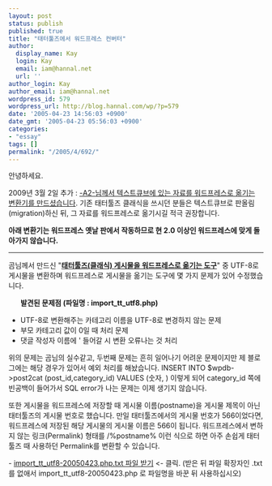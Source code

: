 ```yaml
---
layout: post
status: publish
published: true
title: "태터툴즈에서 워드프레스 컨버터"
author:
  display_name: Kay
  login: Kay
  email: iam@hannal.net
  url: ''
author_login: Kay
author_email: iam@hannal.net
wordpress_id: 579
wordpress_url: http://blog.hannal.com/wp/?p=579
date: '2005-04-23 14:56:03 +0900'
date_gmt: '2005-04-23 05:56:03 +0900'
categories:
- "essay"
tags: []
permalink: "/2005/4/692/"
---
```

<p>안녕하세요.</p>
<p>2009년 3월 2일 추가 : <a href="http://ani2life.egloos.com/4201068">-A2-님께서 텍스트큐브에 있는 자료를 워드프레스로 옮기는 변환기를 만드셨습니다</a>. 기존 태터툴즈 클래식을 쓰시던 분들은 텍스트큐브로 판올림(migration)하신 뒤, 그 자료를 워드프레스로 옮기시길 적극 권장합니다.</p>
<p><strong>아래 변환기는 워드프레스 옛날 판에서 작동하므로 현 2.0 이상인 워드프레스에 맞게 돌아가지 않습니다.</strong></p>
<hr />
<p>곰님께서 만드신 "<strong><a href="http://heygom.com/blog/?p=244">태터툴즈(클래식) 게시물을 워드프레스로 옮기는 도구</a></strong>" 중 UTF-8로 게시물을 변환하며 워드프레스로 게시물을 옮기는 도구에 몇 가지 문제가 있어 수정했습니다.</p>
<ul><strong>발견된 문제점 (파일명 : import_tt_utf8.php)</strong></p>
<li>UTF-8로 변환해주는 카테고리 이름을 UTF-8로 변경하지 않는 문제</li>
<li>부모 카테고리 값이 0일 때 처리 문제</li>
<li>댓글 작성자 이름에 ' 들어갈 시 변환 오류나는 것 처리</li>
</ul>
<p>위의 문제는 곰님의 실수같고, 두번째 문제는 흔히 일어나기 어려운 문제이지만 제 블로그에는 해당 경우가 있어서 예외 처리를 해놨습니다. INSERT INTO $wpdb-&gt;post2cat (post_id,category_id) VALUES (숫자, ) 이렇게 되어 category_id 쪽에 빈공백이 들어가서 SQL error가 나는 문제는 이제 생기지 않습니다.</p>
<p>또한 게시물을 워드프레스에 저장할 때 게시물 이름(postname)을 게시물 제목이 아닌 태터툴즈의 게시물 번호로 했습니다. 만일 태터툴즈에서의 게시물 번호가 566이었다면, 워드프레스에 저장된 해당 게시물의 게시물 이름은 566이 됩니다. 워드프레스에서 변하지 않는 링크(Permalink) 형태를 /%postname% 이런 식으로 하면 아주 손쉽게 태터툴즈 때 사용하던 Permalink를 변환할 수 있습니다.</p>
<p>- <a href="http://www.hannal.net/import_tt_utf8-20050423.php.txt">import_tt_utf8-20050423.php.txt 파일 받기</a> &lt;- 클릭. (받은 뒤 파일 확장자인 .txt 를 없애서 import_tt_utf8-20050423.php 로 파일명을 바꾼 뒤 사용하십시오)</p>
